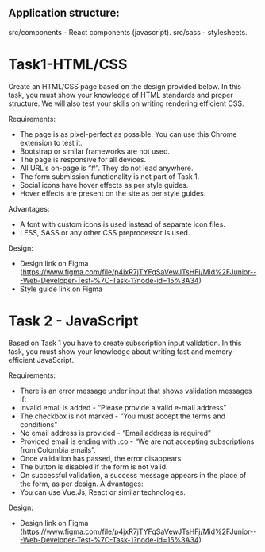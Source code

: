 ## Application structure: 
src/components - React components (javascript).
src/sass - stylesheets.


# Task1-HTML/CSS

Create an HTML/CSS page based on the design provided below.
In this task, you must show your knowledge of HTML standards and proper structure. We will also test your skills on writing rendering efficient CSS.

Requirements:
- The page is as pixel-perfect as possible. You can use ​this​ Chrome extension to test it.
- Bootstrap or similar frameworks are not used.
- The page is responsive for all devices.
- All URL's on-page is “#”. They do not lead anywhere.
- The form submission functionality is not part of Task 1.
- Social icons have hover effects as per style guides.
- Hover effects are present on the site as per style guides.

Advantages:
- A font with custom icons is used instead of separate icon files.
- LESS, SASS or any other CSS preprocessor is used.

Design:
- Design link on Figma (https://www.figma.com/file/p4jxR7jTYFqSaVewJTsHFj/Mid%2FJunior---Web-Developer-Test-%7C-Task-1?node-id=15%3A34)
- Style guide link on Figma


# Task 2 - JavaScript

Based on Task 1 you have to create subscription input validation.
In this task, you must show your knowledge about writing fast and memory-efficient JavaScript.

Requirements:
- There is an error message under input that shows validation messages if:
- Invalid email is added - “Please provide a valid e-mail address”
- The checkbox is not marked - “You must accept the terms and conditions”
- No email address is provided - “Email address is required”
- Provided email is ending with .co - “We are not accepting subscriptions from Colombia
emails”.
- Once validation has passed, the error disappears.
- The button is disabled if the form is not valid.
- On successful validation, a success message appears in the place of the form, as per design.
A
dvantages:
- You can use Vue.Js, React or similar technologies.

Design:
- Design link on Figma (https://www.figma.com/file/p4jxR7jTYFqSaVewJTsHFj/Mid%2FJunior---Web-Developer-Test-%7C-Task-1?node-id=15%3A34)
